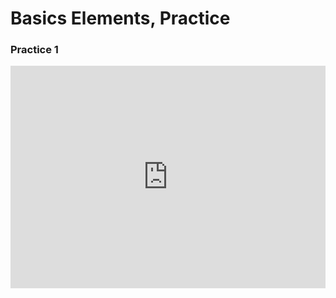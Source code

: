 # Basics Elements, Practice

### Practice 1

<iframe src="https://trinket.io/embed/python3/47938080f9" width="100%" height="356" frameborder="0" marginwidth="0" marginheight="0" allowfullscreen></iframe>
